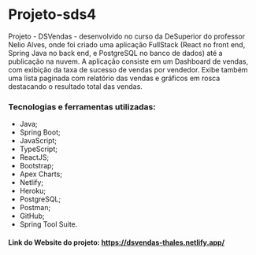# Projeto-sds4

Projeto - DSVendas - desenvolvido no curso da DeSuperior do professor Nelio Alves, onde foi criado uma aplicação FullStack (React no front end, Spring Java no back end, e PostgreSQL no banco de dados) até a publicação na nuvem. A aplicação consiste em um Dashboard de vendas, com exibição da taxa de sucesso de vendas por vendedor. Exibe também uma lista paginada com relatório das vendas e gráficos em rosca destacando o resultado total das vendas.

### Tecnologias e ferramentas utilizadas: 
- Java; 
- Spring Boot; 
- JavaScript; 
- TypeScript; 
- ReactJS; 
- Bootstrap; 
- Apex Charts; 
- Netlify; 
- Heroku; 
- PostgreSQL; 
- Postman;
- GitHub; 
- Spring Tool Suite.

#### Link do Website do projeto: https://dsvendas-thales.netlify.app/
